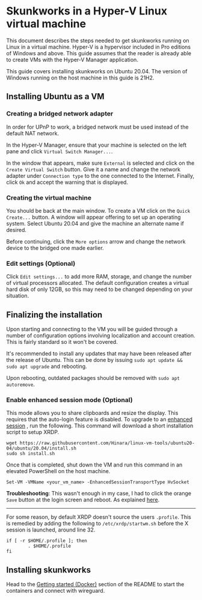 # Skunkworks in a Hyper-V Linux virtual machine
This document describes the steps needed to get skunkworks running on
Linux in a virtual machine. Hyper-V is a hypervisor included in Pro
editions of Windows and above. This guide assumes that the reader is
already able to create VMs with the Hyper-V Manager application.

This guide covers installing skunkworks on Ubuntu 20.04. The version
of Windows running on the host machine in this guide is 21H2.

## Installing Ubuntu as a VM
### Creating a bridged network adapter
In order for UPnP to work, a bridged network must be used instead of
the default NAT network.

In the Hyper-V Manager, ensure that your machine is selected on the
left pane and click `Virtual Switch Manager...`.

In the window that appears, make sure `External` is selected and click
on the `Create Virtual Switch` button. Give it a name and change the
network adapter under `Connection type` to the one connected to the
Internet. Finally, click `Ok` and accept the warning that is
displayed.

### Creating the virtual machine
You should be back at the main window. To create a VM click on the
`Quick Create...` button. A window will appear offering to set up an
operating system. Select Ubuntu 20.04 and give the machine an
alternate name if desired.

Before continuing, click the `More options` arrow and change the
network device to the bridged one made earlier.

### Edit settings (Optional)
Click `Edit settings...` to add more RAM, storage, and change the
number of virtual processors allocated. The default configuration
creates a virtual hard disk of only 12GB, so this may need to be
changed depending on your situation.

## Finalizing the installation
Upon starting and connecting to the VM you will be guided through a
number of configuration options involving localization and account
creation. This is fairly standard so it won't be covered.

It's recommended to install any updates that may have been released
after the release of Ubuntu. This can be done by issuing `sudo apt
update && sudo apt upgrade` and rebooting.

Upon rebooting, outdated packages should be removed with `sudo apt
autoremove`.

### Enable enhanced session mode (Optional)
This mode allows you to share clipboards and resize the display. This
requires that the auto-login feature is disabled. To upgrade to an
[enhanced session](https://docs.microsoft.com/en-us/windows-server/virtualization/hyper-v/learn-more/use-local-resources-on-hyper-v-virtual-machine-with-vmconnect)
, run the following. This command will download a short installation script to setup XRDP.
```
wget https://raw.githubusercontent.com/Hinara/linux-vm-tools/ubuntu20-04/ubuntu/20.04/install.sh
sudo sh install.sh
```

Once that is completed, shut down the VM and run this command in an elevated PowerShell on the host machine.
```
Set-VM -VMName <your_vm_name> -EnhancedSessionTransportType HvSocket
```

**Troubleshooting**: This wasn't enough in my case, I had to click the
orange `Save` button at the login screen and reboot. As explained
[here](https://github.com/microsoft/linux-vm-tools/pull/106#issuecomment-674158083).

---

For some reason, by default XRDP doesn't source the users `.profile`.
This is remedied by adding the following to `/etc/xrdp/startwm.sh`
before the X session is launched, around line 32.

```shell
if [ -r $HOME/.profile ]; then
        . $HOME/.profile
fi
```

## Installing skunkworks
Head to the
[Getting started (Docker)](../README.md#getting-started-docker)
section of the README to start the containers and connect with wireguard.
